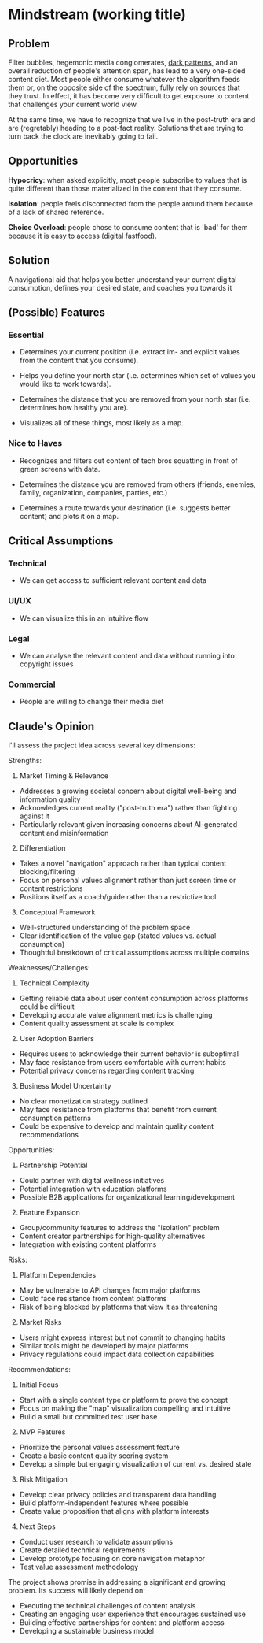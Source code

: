 # Mindstream (working title)

## Problem

Filter bubbles, hegemonic media conglomerates, [dark patterns](https://www.deceptive.design/), and an overall reduction of people's attention span, has lead to a very one-sided content diet. Most people either consume whatever the algorithm feeds them or, on the opposite side of the spectrum, fully rely on sources that they trust. In effect, it has become very difficult to get exposure to content that challenges your current world view.

At the same time, we have to recognize that we live in the post-truth era and are (regretably) heading to a post-fact reality. Solutions that are trying to turn back the clock are inevitably going to fail.


## Opportunities

**Hypocricy**: when asked explicitly, most people subscribe to values that is quite different than those materialized in the content that they consume.

**Isolation**: people feels disconnected from the people around them because of a lack of shared reference.

**Choice Overload**: people chose to consume content that is 'bad' for them because it is easy to access (digital fastfood).


## Solution

A navigational aid that helps you better understand your current digital consumption, defines your desired state, and coaches you towards it


## (Possible) Features

### Essential

+ Determines your current position (i.e. extract im- and explicit values from the content that you consume).

+ Helps you define your north star (i.e. determines which set of values you would like to work towards).

+ Determines the distance that you are removed from your north star (i.e. determines how healthy you are).

+ Visualizes all of these things, most likely as a map.

### Nice to Haves

+ Recognizes and filters out content of tech bros squatting in front of green screens with data.

+ Determines the distance you are removed from others (friends, enemies, family, organization, companies, parties, etc.)

+ Determines a route towards your destination (i.e. suggests better content) and plots it on a map.


## Critical Assumptions

### Technical

+ We can get access to sufficient relevant content and data


### UI/UX

+ We can visualize this in an intuitive flow


### Legal

+ We can analyse the relevant content and data without running into copyright issues


### Commercial

+ People are willing to change their media diet


## Claude's Opinion

I'll assess the project idea across several key dimensions:

Strengths:
1. Market Timing & Relevance
- Addresses a growing societal concern about digital well-being and information quality
- Acknowledges current reality ("post-truth era") rather than fighting against it
- Particularly relevant given increasing concerns about AI-generated content and misinformation

2. Differentiation
- Takes a novel "navigation" approach rather than typical content blocking/filtering
- Focus on personal values alignment rather than just screen time or content restrictions
- Positions itself as a coach/guide rather than a restrictive tool

3. Conceptual Framework
- Well-structured understanding of the problem space
- Clear identification of the value gap (stated values vs. actual consumption)
- Thoughtful breakdown of critical assumptions across multiple domains

Weaknesses/Challenges:
1. Technical Complexity
- Getting reliable data about user content consumption across platforms could be difficult
- Developing accurate value alignment metrics is challenging
- Content quality assessment at scale is complex

2. User Adoption Barriers
- Requires users to acknowledge their current behavior is suboptimal
- May face resistance from users comfortable with current habits
- Potential privacy concerns regarding content tracking

3. Business Model Uncertainty
- No clear monetization strategy outlined
- May face resistance from platforms that benefit from current consumption patterns
- Could be expensive to develop and maintain quality content recommendations

Opportunities:
1. Partnership Potential
- Could partner with digital wellness initiatives
- Potential integration with education platforms
- Possible B2B applications for organizational learning/development

2. Feature Expansion
- Group/community features to address the "isolation" problem
- Content creator partnerships for high-quality alternatives
- Integration with existing content platforms

Risks:
1. Platform Dependencies
- May be vulnerable to API changes from major platforms
- Could face resistance from content platforms
- Risk of being blocked by platforms that view it as threatening

2. Market Risks
- Users might express interest but not commit to changing habits
- Similar tools might be developed by major platforms
- Privacy regulations could impact data collection capabilities

Recommendations:
1. Initial Focus
- Start with a single content type or platform to prove the concept
- Focus on making the "map" visualization compelling and intuitive
- Build a small but committed test user base

2. MVP Features
- Prioritize the personal values assessment feature
- Create a basic content quality scoring system
- Develop a simple but engaging visualization of current vs. desired state

3. Risk Mitigation
- Develop clear privacy policies and transparent data handling
- Build platform-independent features where possible
- Create value proposition that aligns with platform interests

4. Next Steps
- Conduct user research to validate assumptions
- Create detailed technical requirements
- Develop prototype focusing on core navigation metaphor
- Test value assessment methodology

The project shows promise in addressing a significant and growing problem. Its success will likely depend on:
- Executing the technical challenges of content analysis
- Creating an engaging user experience that encourages sustained use
- Building effective partnerships for content and platform access
- Developing a sustainable business model

